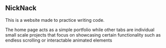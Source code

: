 ## NickNack

This is a website made to practice writing code.

The home page acts as a simple portfolio while other tabs are individual small scale projects that focus on showcasing certain 
functionality such as endless scrolling or interactable animated elements